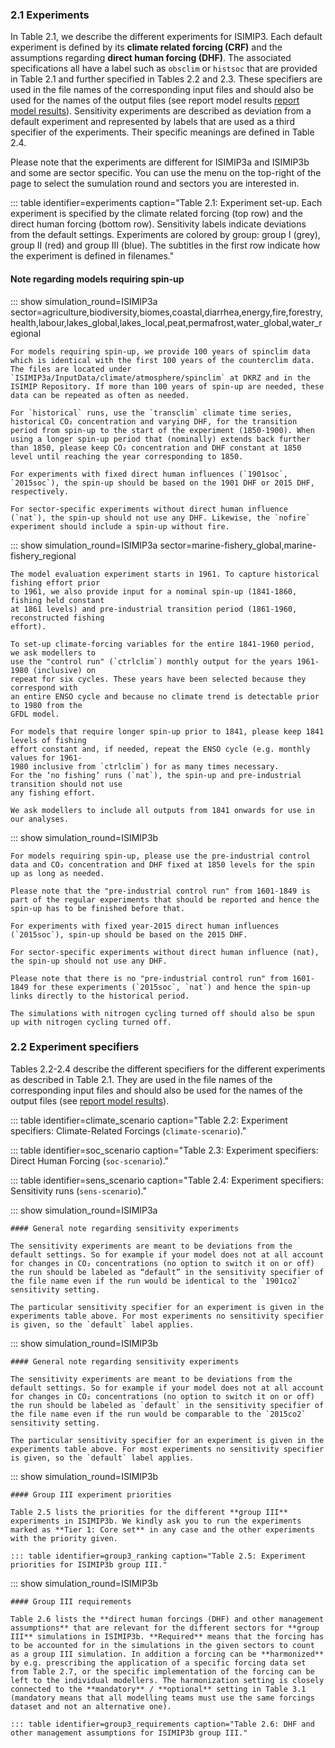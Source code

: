 ### 2.1 Experiments

In Table 2.1, we describe the different experiments for ISIMIP3. Each default experiment is defined by its **climate related forcing (CRF)** and the assumptions regarding **direct human forcing (DHF)**. The associated specifications all have a label such as `obsclim` or `histsoc` that are provided in Table 2.1 and further specified in Tables 2.2 and 2.3. These specifiers are used in the file names of the corresponding input files and should also be used for the names of the output files (see report model results [report model results](#5-reporting-model-results)). Sensitivity experiments are described as deviation from a default experiment and represented by labels that are used as a third specifier of the experiments. Their specific meanings are defined in Table 2.4.

Please note that the experiments are different for ISIMIP3a and ISIMIP3b and some are sector specific. You can use the menu on the top-right of the page to select the sumulation round and sectors you are interested in.

::: table identifier=experiments caption="Table 2.1: Experiment set-up. Each experiment is specified by the climate related forcing (top row) and the direct human forcing (bottom row). Sensitivity labels indicate deviations from the default settings.  Experiments are colored by group: group I (grey), group II (red) and group III (blue). The subtitles in the first row indicate how the experiment is defined in filenames."

#### Note regarding models requiring spin-up

::: show simulation_round=ISIMIP3a sector=agriculture,biodiversity,biomes,coastal,diarrhea,energy,fire,forestry,health,labour,lakes_global,lakes_local,peat,permafrost,water_global,water_regional

    For models requiring spin-up, we provide 100 years of spinclim data which is identical with the first 100 years of the counterclim data. The files are located under `ISIMIP3a/InputData/climate/atmosphere/spinclim` at DKRZ and in the ISIMIP Repository. If more than 100 years of spin-up are needed, these data can be repeated as often as needed.

    For `historical` runs, use the `transclim` climate time series, historical CO₂ concentration and varying DHF, for the transition period from spin-up to the start of the experiment (1850-1900). When using a longer spin-up period that (nominally) extends back further than 1850, please keep CO₂ concentration and DHF constant at 1850 level until reaching the year corresponding to 1850.

    For experiments with fixed direct human influences (`1901soc`, `2015soc`), the spin-up should be based on the 1901 DHF or 2015 DHF, respectively.

    For sector-specific experiments without direct human influence (`nat`), the spin-up should not use any DHF. Likewise, the `nofire` experiment should include a spin-up without fire.

::: show simulation_round=ISIMIP3a sector=marine-fishery_global,marine-fishery_regional

    The model evaluation experiment starts in 1961. To capture historical fishing effort prior
    to 1961, we also provide input for a nominal spin-up (1841-1860, fishing held constant
    at 1861 levels) and pre-industrial transition period (1861-1960, reconstructed fishing
    effort).

    To set-up climate-forcing variables for the entire 1841-1960 period, we ask modellers to
    use the "control run" (`ctrlclim`) monthly output for the years 1961-1980 (inclusive) on
    repeat for six cycles. These years have been selected because they correspond with
    an entire ENSO cycle and because no climate trend is detectable prior to 1980 from the
    GFDL model.

    For models that require longer spin-up prior to 1841, please keep 1841 levels of fishing
    effort constant and, if needed, repeat the ENSO cycle (e.g. monthly values for 1961-
    1980 inclusive from `ctrlclim`) for as many times necessary.
    For the ‘no fishing’ runs (`nat`), the spin-up and pre-industrial transition should not use
    any fishing effort.

    We ask modellers to include all outputs from 1841 onwards for use in our analyses.

::: show simulation_round=ISIMIP3b

    For models requiring spin-up, please use the pre-industrial control data and CO₂ concentration and DHF fixed at 1850 levels for the spin up as long as needed.

    Please note that the "pre-industrial control run" from 1601-1849 is part of the regular experiments that should be reported and hence the spin-up has to be finished before that.

    For experiments with fixed year-2015 direct human influences (`2015soc`), spin-up should be based on the 2015 DHF.

    For sector-specific experiments without direct human influence (nat), the spin-up should not use any DHF.

    Please note that there is no "pre-industrial control run" from 1601-1849 for these experiments (`2015soc`, `nat`) and hence the spin-up links directly to the historical period.

    The simulations with nitrogen cycling turned off should also be spun up with nitrogen cycling turned off.

### 2.2 Experiment specifiers

Tables 2.2-2.4 describe the different specifiers for the different experiments as described in Table 2.1. They are used in the file names of the corresponding input files and should also be used for the names of the output files (see [report model results](#5-reporting-model-results)).

::: table identifier=climate_scenario caption="Table 2.2: Experiment specifiers: Climate-Related Forcings (`climate-scenario`)."

::: table identifier=soc_scenario caption="Table 2.3: Experiment specifiers: Direct Human Forcing (`soc-scenario`)."

::: table identifier=sens_scenario caption="Table 2.4: Experiment specifiers: Sensitivity runs (`sens-scenario`)."

::: show simulation_round=ISIMIP3a

    #### General note regarding sensitivity experiments

    The sensitivity experiments are meant to be deviations from the default settings. So for example if your model does not at all account for changes in CO₂ concentrations (no option to switch it on or off) the run should be labeled as “default” in the sensitivity specifier of the file name even if the run would be identical to the `1901co2` sensitivity setting.

    The particular sensitivity specifier for an experiment is given in the experiments table above. For most experiments no sensitivity specifier is given, so the `default` label applies.

::: show simulation_round=ISIMIP3b

    #### General note regarding sensitivity experiments

    The sensitivity experiments are meant to be deviations from the default settings. So for example if your model does not at all account for changes in CO₂ concentrations (no option to switch it on or off) the run should be labeled as `default` in the sensitivity specifier of the file name even if the run would be comparable to the `2015co2` sensitivity setting.

    The particular sensitivity specifier for an experiment is given in the experiments table above. For most experiments no sensitivity specifier is given, so the `default` label applies.

::: show simulation_round=ISIMIP3b

    #### Group III experiment priorities

    Table 2.5 lists the priorities for the different **group III** experiments in ISIMIP3b. We kindly ask you to run the experiments marked as **Tier 1: Core set** in any case and the other experiments with the priority given.

    ::: table identifier=group3_ranking caption="Table 2.5: Experiment priorities for ISIMIP3b group III."

::: show simulation_round=ISIMIP3b

    #### Group III requirements

    Table 2.6 lists the **direct human forcings (DHF) and other management assumptions** that are relevant for the different sectors for **group III** simulations in ISIMIP3b. **Required** means that the forcing has to be accounted for in the simulations in the given sectors to count as a group III simulation. In addition a forcing can be **harmonized** by e.g. prescribing the application of a specific forcing data set from Table 2.7, or the specific implementation of the forcing can be left to the individual modellers. The harmonization setting is closely connected to the **mandatory** / **optional** setting in Table 3.1 (mandatory means that all modelling teams must use the same forcings dataset and not an alternative one).

    ::: table identifier=group3_requirements caption="Table 2.6: DHF and other management assumptions for ISIMIP3b group III."
